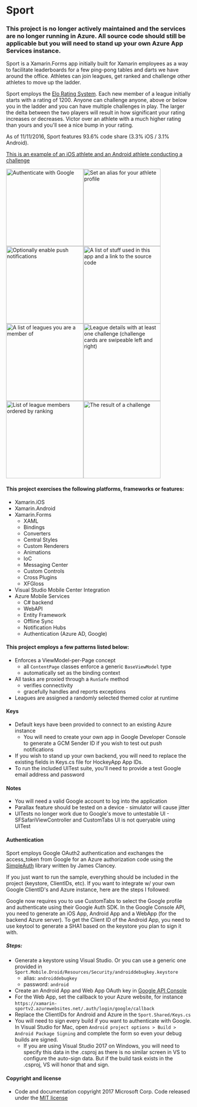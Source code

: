# Sport

### This project is no longer actively maintained and the services are no longer running in Azure. All source code should still be applicable but you will need to stand up your own Azure App Services instance.


Sport is a Xamarin.Forms app initially built for Xamarin employees as a way to facilitate leaderboards for a few ping-pong tables and darts we have around the office. Athletes can join leagues, get ranked and challenge other athletes to move up the ladder.

Sport employs the [Elo Rating System](https://en.wikipedia.org/wiki/Elo_rating_system). Each new member of a league initially starts with a rating of 1200. Anyone can challenge anyone, above or below you in the ladder and you can have multiple challenges in play. The larger the delta between the two players will result in how significant your rating increases or decreases. Victor over an athlete with a much higher rating than yours and you'll see a nice bump in your rating.

As of 11/11/2016, Sport features 93.6% code share (3.3% iOS / 3.1% Android).

[This is an example of an iOS athlete and an Android athlete conducting a challenge](https://www.youtube.com/watch?v=GmdvxDVluRA)

<img src="https://raw.githubusercontent.com/xamarin/Sport/master/Resources/Screenshots/welcome_auth.png" alt="Authenticate with Google" Width="210" /><img src="https://raw.githubusercontent.com/xamarin/Sport/master/Resources/Screenshots/welcome_alias.png" alt="Set an alias for your athlete profile" Width="210" /><img src="https://raw.githubusercontent.com/xamarin/Sport/master/Resources/Screenshots/welcome_push.png" alt="Optionally enable push notifications" Width="210" /><img src="https://raw.githubusercontent.com/xamarin/Sport/master/Resources/Screenshots/about.png" alt="A list of stuff used in this app and a link to the source code" Width="210" /><img src="https://raw.githubusercontent.com/xamarin/Sport/master/Resources/Screenshots/league_list.png" alt="A list of leagues you are a member of" Width="210" /><img src="https://raw.githubusercontent.com/xamarin/Sport/master/Resources/Screenshots/league_details.png" alt="League details with at least one challenge (challenge cards are swipeable left and right)" Width="210" /><img src="https://raw.githubusercontent.com/xamarin/Sport/master/Resources/Screenshots/leaderboard.png" alt="List of league members ordered by ranking" Width="210" /><img src="https://raw.githubusercontent.com/xamarin/Sport/master/Resources/Screenshots/challenge_result.png" alt="The result of a challenge" Width="210" />


#### This project exercises the following platforms, frameworks or features:
* Xamarin.iOS
* Xamarin.Android
* Xamarin.Forms
  * XAML
  * Bindings
  * Converters
  * Central Styles
  * Custom Renderers
  * Animations
  * IoC
  * Messaging Center
  * Custom Controls
  * Cross Plugins
  * XFGloss
* Visual Studio Mobile Center Integration
* Azure Mobile Services
  * C# backend
  * WebAPI
  * Entity Framework
  * Offline Sync
  * Notification Hubs
  * Authentication (Azure AD, Google)


#### This project employs a few patterns listed below:
* Enforces a ViewModel-per-Page concept
  * all `ContentPage` classes enforce a generic `BaseViewModel` type
  * automatically set as the binding context
* All tasks are proxied through a `RunSafe` method
  * verifies connectivity
  * gracefully handles and reports exceptions
* Leagues are assigned a randomly selected themed color at runtime


#### Keys
* Default keys have been provided to connect to an existing Azure instance
  * You will need to create your own app in Google Developer Console to generate a GCM Sender ID if you wish to test out push notifications
* If you wish to stand up your own backend, you will need to replace the existing fields in Keys.cs file for HockeyApp App IDs.
* To run the included UITest suite, you'll need to provide a test Google email address and password


#### Notes
* You will need a valid Google account to log into the application
* Parallax feature should be tested on a device - simulator will cause jitter
* UITests no longer work due to Google's move to untestable UI - SFSafariViewController and CustomTabs UI is not queryable using UITest

#### Authentication
Sport employs Google OAuth2 authentication and exchanges the access_token from Google for an Azure authorization code using the [SimpleAuth](https://github.com/Clancey/SimpleAuth) library written by James Clancey.

If you just want to run the sample, everything should be included in the project (keystore, ClientIDs, etc). If you want to integrate w/ your own Google ClientID's and Azure instance, here are the steps I followed:

Google now requires you to use CustomTabs to select the Google profile and authenticate using their Google Auth SDK. In the Google Console API, you need to generate an iOS App, Android App and a WebApp (for the backend Azure server). To get the Client ID of the Android App, you need to use keytool to generate a SHA1 based on the keystore you plan to sign it with.

##### Steps:
* Generate a keystore using Visual Studio. Or you can use a generic one provided in `Sport.Mobile.Droid/Resources/Security/androiddebugkey.keystore`
  * alias: `androiddebugkey`
  * password: `android`
* Create an Android App and Web App OAuth key in [Google API Console](https://console.developers.google.com/apis/credentials)
* For the Web App, set the callback to your Azure website, for instance `https://xamarin-sportv2.azurewebsites.net/.auth/login/google/callback`
* Replace the ClientIDs for Android and Azure in the `Sport.Shared/Keys.cs`
* You will need to sign every build if you want to authenticate with Google. In Visual Studio for Mac, open `Android project options > Build > Android Package Signing` and complete the form so even your debug builds are signed.
  * If you are using Visual Studio 2017 on Windows, you will need to specify this data in the .csproj as there is no similar screen in VS to configure the auto-sign data. But if the build task exists in the .csproj, VS will honor that and sign.

#### Copyright and license
* Code and documentation copyright 2017 Microsoft Corp. Code released under the [MIT license](https://opensource.org/licenses/MIT)
